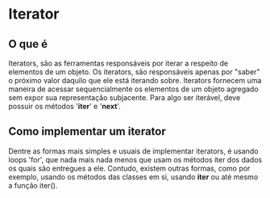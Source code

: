 # Iterator

## O que é

Iterators, são as ferramentas responsáveis por iterar a respeito de elementos de um objeto. Os iterators, são responsáveis apenas por "saber" o próximo valor daquilo que ele está iterando sobre. Iterators fornecem uma maneira de acessar sequencialmente os elementos de um objeto agregado sem expor sua representação subjacente. Para algo ser iterável, deve possuir os métodos '__iter__' e '__next__'.

## Como implementar um iterator

Dentre as formas mais simples e usuais de implementar iterators, é usando loops 'for', que nada mais nada menos que usam os métodos iter dos dados os quais são entregues a ele. Contudo, existem outras formas, como por exemplo, usando os métodos das classes em si, usando __iter__ ou até mesmo a função iter().